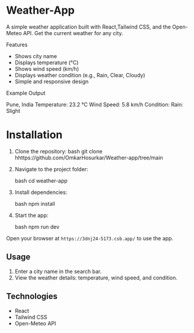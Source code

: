 
# Weather-App

A simple weather application built with React,Tailwind CSS, and the Open-Meteo API. Get the current weather for any city.

 Features
- Shows city name
- Displays temperature (°C)
- Shows wind speed (km/h)
- Displays weather condition (e.g., Rain, Clear, Cloudy)
- Simple and responsive design

 Example Output

Pune, India
Temperature: 23.2 °C
Wind Speed: 5.8 km/h
Condition: Rain: Slight

# Installation
1. Clone the repository:
   bash
   git clone hhttps://github.com/OmkarHosurkar/Weather-app/tree/main


2. Navigate to the project folder:

   bash
   cd weather-app
   
3. Install dependencies:

   bash
   npm install
   
4. Start the app:

   bash
   npm run dev
   

Open your browser at `https://3dnj24-5173.csb.app/` to use the app.

## Usage

1. Enter a city name in the search bar.
2. View the weather details: temperature, wind speed, and condition.

## Technologies

* React
* Tailwind CSS
* Open-Meteo API

